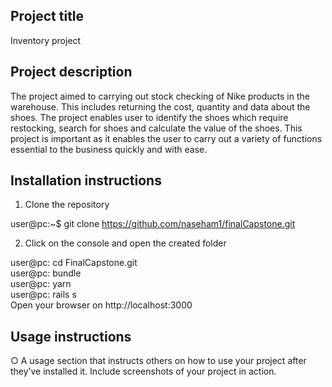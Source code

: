 <h2> Project title </h2>
Inventory project

<h2> Project description </h2>
The project aimed to carrying out stock checking of Nike products in the warehouse. This includes returning the cost, quantity and data about the shoes. The project enables user to identify the shoes which require restocking, search for shoes and calculate the value of the shoes. This project is important as it enables the user to carry out a variety of functions essential to the business quickly and with ease.

<h2> Installation instructions </h2>

1. Clone the repository

user@pc:~$ git clone https://github.com/naseham1/finalCapstone.git

2. Click on the console and open the created folder

user@pc: cd FinalCapstone.git <br>
user@pc: bundle <br>
user@pc: yarn <br>
user@pc: rails s <br>
Open your browser on http://localhost:3000

<h2> Usage instructions </h2>
○ A usage section that instructs others on how to use your project after
they’ve installed it. Include screenshots of your project in action.
